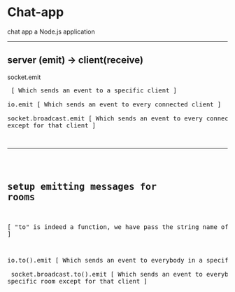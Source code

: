 # Chat-app
chat app a Node.js application

<hr>

## server (emit) -> client(receive)

socket.emit 		<pre>	[ Which sends an event to a specific client ] <br>
io.emit 			[ Which sends an event to every connected client ] <br>
socket.broadcast.emit 		[ Which sends an event to every connected client except for that client ] <br>

<hr>
		
## setup emitting messages for rooms
[ "to" is indeed a function, we have pass the string name of the room ]

io.to().emit 			[ Which sends an event to everybody in a specific room ] <br>
socket.broadcast.to().emit 	[ Which sends an event to everybody in a specific room except for that client ] <br>
